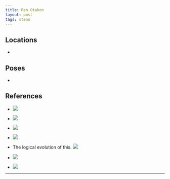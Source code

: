 ```yaml
---
title: Ren Otakon   
layout: post
tags: steno
---
```




## Locations

- 

## Poses

* 

## References

* ![](http://i.imgur.com/F3WPXHH.png)

* ![](http://i.imgur.com/uCWx5S1.png)

* ![](http://i.imgur.com/QiD9zH4.png)

* ![](http://i.imgur.com/fHJO91E.png)

* The logical evolution of this. ![](http://i.imgur.com/JPkOcTr.png)

* ![](http://i.imgur.com/pxgRp3o.jpg)

* ![](http://i.imgur.com/2yqznCR.png)

---
